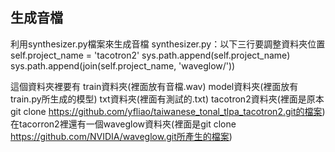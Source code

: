 生成音檔
----------------------------------------------------------------------------------------------------------
利用synthesizer.py檔案來生成音檔
synthesizer.py：以下三行要調整資料夾位置
self.project_name = 'tacotron2'
sys.path.append(self.project_name)
sys.path.append(join(self.project_name, 'waveglow/'))

這個資料夾裡要有
train資料夾(裡面放有音檔.wav)
model資料夾(裡面放有train.py所生成的模型)
txt資料夾(裡面有測試的.txt)
tacotron2資料夾(裡面是原本git clone https://github.com/yfliao/taiwanese_tonal_tlpa_tacotron2.git的檔案)
在tacorron2裡還有一個waveglow資料夾(裡面是git clone https://github.com/NVIDIA/waveglow.git所產生的檔案)

